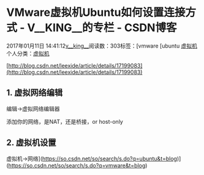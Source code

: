 # VMware虚拟机Ubuntu如何设置连接方式 - V__KING__的专栏 - CSDN博客





2017年01月11日 14:41:12[v__king__](https://me.csdn.net/V__KING__)阅读数：303标签：[vmware																[ubuntu																[虚拟机](https://so.csdn.net/so/search/s.do?q=虚拟机&t=blog)
个人分类：[虚拟机](https://blog.csdn.net/V__KING__/article/category/6675624)





[http://blog.csdn.net/leexide/article/details/17199083](http://blog.csdn.net/leexide/article/details/17199083)

## 1. 虚拟网络编辑

编辑->虚拟网络编辑器 

添加你的网络，是NAT，还是桥接，or host-only

## 2. 虚拟机设置

虚拟机->网络](https://so.csdn.net/so/search/s.do?q=ubuntu&t=blog)](https://so.csdn.net/so/search/s.do?q=vmware&t=blog)




